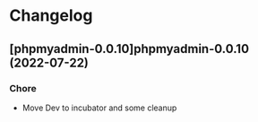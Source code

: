 # Changelog



## [phpmyadmin-0.0.10]phpmyadmin-0.0.10 (2022-07-22)

### Chore

- Move Dev to incubator and some cleanup
  
  